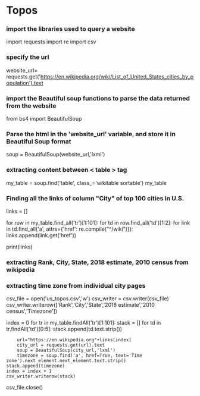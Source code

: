# Topos
### import the libraries used to query a website

import requests
import re
import csv

### specify the url
website_url= requests.get('https://en.wikipedia.org/wiki/List_of_United_States_cities_by_population').text

### import the Beautiful soup functions to parse the data returned from the website
from bs4 import BeautifulSoup

### Parse the html in the 'website_url' variable, and store it in Beautiful Soup format
soup = BeautifulSoup(website_url,'lxml')

### extracting content between < table > tag
my_table = soup.find('table', class_='wikitable sortable')
my_table

### Finding all the links of column "City" of top 100 cities in U.S.
links = []
 
for row in my_table.find_all('tr')[1:101]:
        for td in row.find_all('td')[1:2]:
            for link in td.find_all('a', attrs={'href': re.compile("^/wiki")}):
                links.append(link.get('href'))
                
print(links)

### extracting Rank, City, State, 2018 estimate, 2010 census from wikipedia 
### extracting time zone from individual city pages 

csv_file = open('us_topos.csv','w')
csv_writer = csv.writer(csv_file)
csv_writer.writerow(['Rank','City','State','2018 estimate','2010 census','Timezone'])

index = 0
for tr in my_table.findAll('tr')[1:101]:
    stack = []
    for td in tr.findAll('td')[0:5]:
        stack.append(td.text.strip())
        
        url="https://en.wikipedia.org"+links[index]
        city_url = requests.get(url).text
        soup = BeautifulSoup(city_url,'lxml')
        timezone = soup.find('a', href=True, text='Time zone').next_element.next_element.text.strip()
    stack.append(timezone)        
    index = index + 1
    csv_writer.writerow(stack)
csv_file.close()
